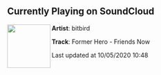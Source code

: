 ## Currently Playing on SoundCloud

[<img align="left" width="100" src="https://i1.sndcdn.com/artworks-jNOFif2IF9OcZulY-jduzHA-t50x50.jpg">](https://soundcloud.com/bitbird/former-hero-friends-now)

**Artist**: bitbird 

**Track**: Former Hero - Friends Now

Last updated at 10/05/2020 10:48
